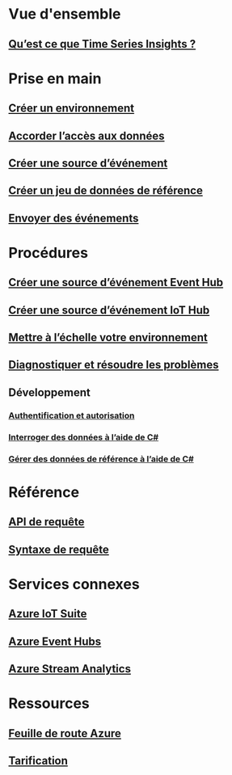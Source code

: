 # Vue d'ensemble
## [Qu’est ce que Time Series Insights ?](time-series-insights-overview.md)

# Prise en main
## [Créer un environnement](time-series-insights-get-started.md)
## [Accorder l’accès aux données](time-series-insights-data-access.md)
## [Créer une source d’événement](time-series-insights-add-event-source.md)
## [Créer un jeu de données de référence](time-series-insights-add-reference-data-set.md)
## [Envoyer des événements](time-series-insights-send-events.md)

# Procédures
## [Créer une source d’événement Event Hub](time-series-insights-how-to-add-an-event-source-eventhub.md)
## [Créer une source d’événement IoT Hub](time-series-insights-how-to-add-an-event-source-iothub.md)
## [Mettre à l’échelle votre environnement](time-series-insights-how-to-scale-your-environment.md)
## [Diagnostiquer et résoudre les problèmes](time-series-insights-diagnose-and-solve-problems.md)
## Développement
### [Authentification et autorisation](time-series-insights-authentication-and-authorization.md)
### [Interroger des données à l’aide de C#](time-series-insights-query-data-csharp.md)
### [Gérer des données de référence à l’aide de C#](time-series-insights-manage-reference-data-csharp.md)

# Référence
## [API de requête](/rest/api/time-series-insights/time-series-insights-reference-queryapi)
## [Syntaxe de requête](/rest/api/time-series-insights/time-series-insights-reference-query-syntax)

# Services connexes
## [Azure IoT Suite](/azure/iot-suite/)
## [Azure Event Hubs](/azure/event-hubs/)
## [Azure Stream Analytics](/azure/stream-analytics/)

# Ressources
## [Feuille de route Azure](https://azure.microsoft.com/roadmap/?category=internet-of-things)
## [Tarification](https://azure.microsoft.com/pricing/details/time-series-insights/)

